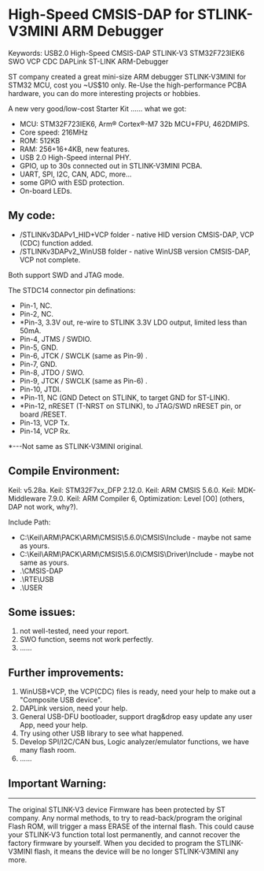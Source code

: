 # High-Speed CMSIS-DAP for STLINK-V3MINI ARM Debugger 

Keywords: USB2.0 High-Speed CMSIS-DAP STLINK-V3 STM32F723IEK6 SWO VCP CDC DAPLink ST-LINK ARM-Debugger

ST company created a great mini-size ARM debugger STLINK-V3MINI for STM32 MCU, cost you ~US$10 only. Re-Use the high-performance PCBA hardware, you can do more interesting projects or hobbies. 

A new very good/low-cost Starter Kit ...... what we got:

 - MCU: STM32F723IEK6, Arm® Cortex®-M7 32b MCU+FPU, 462DMIPS.
 - Core speed: 216MHz
 - ROM: 512KB
 - RAM: 256+16+4KB, new features.
 - USB 2.0 High-Speed internal PHY.
 - GPIO, up to 30s connected out in STLINK-V3MINI PCBA.
 - UART, SPI, I2C, CAN, ADC, more...
 - some GPIO with ESD protection.
 - On-board LEDs.
 
 
## My code:
   -  /STLINKv3DAPv1_HID+VCP folder  - native HID version CMSIS-DAP, VCP (CDC) function added.
   -  /STLINKv3DAPv2_WinUSB  folder  - native WinUSB version CMSIS-DAP, VCP not complete.

Both support SWD and JTAG mode. 

The STDC14 connector pin definations:

   -  Pin-1,  NC.
   -  Pin-2,  NC.
   - *Pin-3,  3.3V out, re-wire to STLINK 3.3V LDO output, limited less than 50mA.
   -  Pin-4,  JTMS / SWDIO.
   -  Pin-5,  GND.
   -  Pin-6,  JTCK / SWCLK (same as Pin-9) .
   -  Pin-7,  GND.
   -  Pin-8,  JTDO / SWO.
   -  Pin-9,  JTCK / SWCLK (same as Pin-6) .
   -  Pin-10, JTDI.
   - *Pin-11, NC (GND Detect on STLINK, to target GND for ST-LINK).
   - *Pin-12, nRESET (T-NRST on STLINK), to JTAG/SWD nRESET pin, or board /RESET.
   -  Pin-13, VCP Tx.
   -  Pin-14, VCP Rx.
  
 *---Not same as STLINK-V3MINI original.

## Compile Environment:
  Keil: v5.28a.
  Keil: STM32F7xx_DFP 2.12.0.
  Keil: ARM CMSIS 5.6.0.
  Keil: MDK-Middleware 7.9.0.
  Keil: ARM Compiler 6, Optimization: Level [O0] (others, DAP not work, why?).
  
Include Path:
  - C:\Keil\ARM\PACK\ARM\CMSIS\5.6.0\CMSIS\Include            - maybe not same as yours.
  - C:\Keil\ARM\PACK\ARM\CMSIS\5.6.0\CMSIS\Driver\Include     - maybe not same as yours.
  - .\CMSIS-DAP
  - .\RTE\USB
  - .\USER


## Some issues:
1. not well-tested, need your report.
2. SWO function, seems not work perfectly.
3. ......


## Further improvements:
1. WinUSB+VCP, the VCP(CDC) files is ready, need your help to make out a "Composite USB device".
2. DAPLink version, need your help.
3. General USB-DFU bootloader, support drag&drop easy update any user App, need your help.
4. Try using other USB library to see what happened.
5. Develop SPI/I2C/CAN bus, Logic analyzer/emulator functions, we have many flash room.
6. ......


## Important Warning:
---------------------
The original STLINK-V3 device Firmware has been protected by ST company.
Any normal methods, to try to read-back/program the original Flash ROM, will trigger a mass ERASE of the internal flash.
This could cause your STLINK-V3 function total lost permanently, and cannot recover the factory firmware by yourself.
When you decided to program the STLINK-V3MINI flash, it means the device will be no longer STLINK-V3MINI any more.

